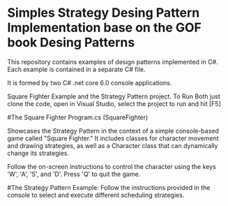 
# Simples Strategy Desing Pattern Implementation base on the GOF book Desing Patterns

This repository contains examples of design patterns implemented in C#. Each example is contained in a separate C# file. 

It is formed by two C# .net core 6.0 console applications.

Square Fighter Example and the Strategy Pattern project.
To Run Both just clone the code, open in Visual Studio, select the project to run and hit
[F5]

#The Square Fighter Program.cs (SquareFighter)

Showcases the Strategy Pattern in the context of a simple console-based game called "Square Fighter." It includes classes for character movement and drawing strategies, as well as a Character class that can dynamically change its strategies.

Follow the on-screen instructions to control the character using the keys 'W', 'A', 'S', and 'D'. Press 'Q' to quit the game.

#The Strategy Pattern Example:
Follow the instructions provided in the console to select and execute different scheduling strategies.




